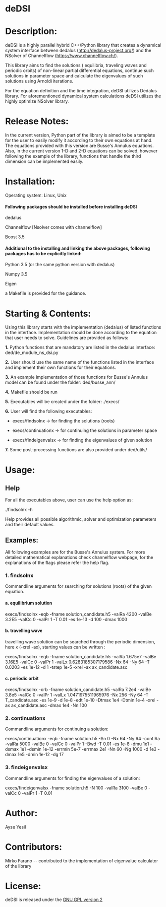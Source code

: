 # deDSI

# Description: 
deDSI is a highly parallel hybrid C++/Python library that creates a dynamical system interface between dedalus (http://dedalus-project.org/) and the NSolver of Channelflow (https://www.channelflow.ch/). 

This library aims to find the solutions ( equilibria, traveling waves and periodic orbits) of non-linear partial differential equations, continue such solutions in parameter space and calculate the eigenvalues of such solutions using Arnoldi iterations. 

For the equation definition and the time integration, deDSI utilizes Dedalus library. For aforementioned dynamical system calculations deDSI utilizes the highly optimize NSolver library.

# Release Notes:

In the current version, Python part of the library is aimed to be a template for the user to easily modify it according to their own equations at hand. The equations provided with this version are Busse's Annulus equations. Also, in the current version 1-D and 2-D equations can be solved, however following the example of the library, functions that handle the third dimension can be implemented easily.

# Installation: 

Operating system: Linux, Unix

#### Following packages should be installed before installing deDSI

 dedalus 

 Channelflow [Nsolver comes with channelflow]

 Boost 3.5  

#### Additional to the installing and linking the above packages, following packages has to be explicitly linked:

 Python 3.5 (or the same python version with dedalus)

 Numpy 3.5

 Eigen 

a Makefile is provided for the guidance. 

# Starting & Contents:

Using this library starts with the implementation (dedalus) of listed functions in the interface. Implementation should be done according to the equation that user needs to solve. Guidelines are provided as follows:

**1.** Python functions that are mandatory are listed in the dedalus interface: ded/de_module_ns_dsi.py

**2.** User should use the same name of the functions listed in the interface and implement their own functions for their equations.

**3.** An example implementation of those functions for Busse's Annulus model can be found under the folder: ded/busse_ann/ 

**4.** Makefile should be run

**5.** Executables will be created under the folder: ./execs/

**6.** User will find the following executables:

 * execs/findsolnx      -> for finding the solutions (roots)

 * execs/continuationx  -> for continuing the solutions in parameter space

 * execs/findeigenvalsx -> for finding the eigenvalues of given solution
 
**7.** Some post-processing functions are also provided under ded/utils/

# Usage:

## Help

For all the executables above, user can use the help option as:

./findsolnx -h

Help provides all possible algorithmic, solver and optimization parameters and their default values.

## Examples:
All following examples are for the Busse's Annulus system. For more detailed mathematical explanations check channelflow webpage, for the explanations of the flags please refer the help flag.

### 1. findsolnx

Commandline arguments for searching for solutions (roots) of the given equation.

#### a. equilibrium solution
execs/findsolnx -eqb -fname solution_candidate.h5 -valRa 4200 -valBe 3.2E5 -valCc 0 -valPr 1 -T 0.01 -es 1e-13 -d 100 -dmax 1000

#### b. travelling wave
travelling wave solution can be searched through the periodic dimension, here x (-xrel -ax), starting values can be written :

execs/findsolnx -eqb -fname solution_candidate.h5 -valRa 1.675e7 -valBe 3.16E5 -valCc 0 -valPr 1 -valLx 0.6283185307179586 -Nx 64 -Ny 64 -T 0.0203 -es 1e-12 -d 1 -tstep 1e-5 -xrel -ax ax_candidate.asc

#### c. periodic orbit

execs/findsolnx -orb -fname solution_candidate.h5 -valRa 7.2e4 -valBe 3.8e5 -valCc 0 -valPr 1 -valLx 1.0471975511965976 -Nx 256 -Ny 64 -T T_candidate.asc -es 1e-9 -d 1e-8 -edt 1e-10 -Dtmax 1e4 -Dtmin 1e-4 -xrel -ax ax_candidate.asc -dmax 1e4 -Nn 100

### 2. continuationx
Commandline arguments for continuing a solution:

execs/continuationx -eqb -fname solution.h5 -Sn 0 -Nx 64 -Ny 64 -cont Ra -valRa 5000 -valBe 0 -valCc 0 -valPr 1 -Bwd -T 0.01 -es 1e-8 -dmu 1e1 -dsmax 1e1 -dsmin 1e-12 -errmin 5e-7 -errmax 2e1 -Nn 60 -Ng 1000 -d 1e3 -dmax 1e5 -dmin 1e-12 -dg 17 

### 3. findeigenvalsx
Commandline arguments for finding the eigenvalues of a solution:

execs/findeigenvalsx -fname solution.h5 -N 100 -valRa 3100 -valBe 0 -valCc 0 -valPr 1 -T 0.01

# Author: 

Ayse Yesil 

# Contributors:

 Mirko Farano -- contributed to the implementation of eigenvalue calculator of the library

# License: 

deDSI is released under the [GNU GPL version 2](./LICENSE)


